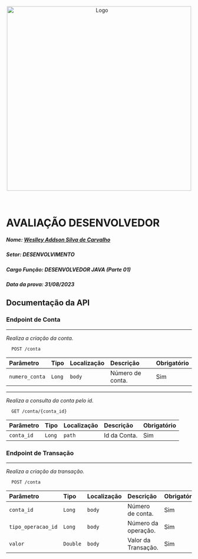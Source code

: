 <br/>
<p align="center">
  <img src="https://global-uploads.webflow.com/62a885726e4363caff93ccb8/62a886a5d88f2c8f43ddc7de_Logotipo_PactoMais_11.png" alt="Logo" width="500"/>
</p>
<br/>

# AVALIAÇÃO DESENVOLVEDOR

##### Nome: <ins>Weslley Addson Silva de Carvalho</ins>
##### Setor: DESENVOLVIMENTO
##### Cargo Função: DESENVOLVEDOR JAVA (Parte 01)
##### Data da prova: 31/08/2023


## Documentação da API

### Endpoint de Conta

---

*Realiza a criação da conta.*

```
  POST /conta
```

| Parâmetro  | Tipo     | Localização | Descrição        | Obrigatório |
|:-----------|:---------|:------------|:-----------------|:------------|
| `numero_conta` | `Long` | `body`      | Número de conta. | Sim         |

---

*Realiza a consulta da conta pelo id.*

```
  GET /conta/{conta_id}
```

| Parâmetro  | Tipo     | Localização | Descrição        | Obrigatório |
|:-----------|:---------|:------------|:-----------------|:------------|
| `conta_id` | `Long` | `path`      | Id da Conta. | Sim         |

### Endpoint de Transação

---

*Realiza a criação da transação.*

```
  POST /conta
```

| Parâmetro  | Tipo     | Localização | Descrição        | Obrigatório |
|:-----------|:---------|:------------|:-----------------|:------------|
| `conta_id` | `Long`   | `body`      | Número de conta. | Sim         |
| `tipo_operacao_id` | `Long`   | `body`      | Número da operação. | Sim         |
| `valor` | `Double`   | `body`      | Valor da Transação. | Sim         |
